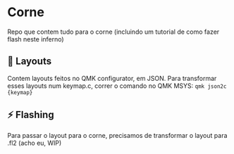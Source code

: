 # Corne 

Repo que contem tudo para o corne (incluindo um tutorial de como fazer flash neste inferno)

## 📂 Layouts

Contem layouts feitos no QMK configurator, em JSON.
Para transformar esses layouts num keymap.c, correr o comando no QMK MSYS: `qmk json2c {keymap}`

## ⚡ Flashing

Para passar o layout para o corne, precisamos de transformar o layout para .fl2 (acho eu, WIP)
